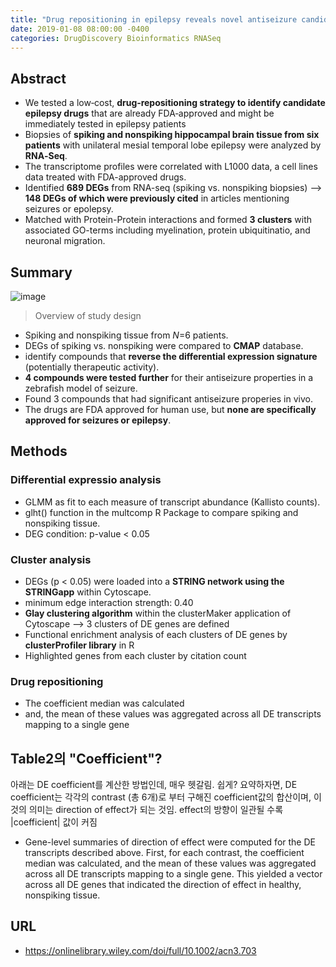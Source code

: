 ```yaml
---
title: "Drug repositioning in epilepsy reveals novel antiseizure candidates"
date: 2019-01-08 08:00:00 -0400
categories: DrugDiscovery Bioinformatics RNASeq
---
```


## Abstract
- We tested a low‐cost, **drug‐repositioning strategy to identify candidate epilepsy drugs** that are already FDA‐approved and might be immediately tested in epilepsy patients
- Biopsies of **spiking and nonspiking hippocampal brain tissue from six patients** with unilateral mesial temporal lobe epilepsy were analyzed by **RNA‐Seq**.
- The transcriptome profiles were correlated with L1000 data, a cell lines data treated with FDA-approved drugs.
- Identified **689 DEGs** from RNA-seq (spiking vs. nonspiking biopsies) --> **148 DEGs of which were previously cited** in articles mentioning seizures or epolepsy.
- Matched with Protein-Protein interactions and formed **3 clusters** with associated GO-terms including myelination, protein ubiquitinatio, and neuronal migration.

## Summary

![image](https://wol-prod-cdn.literatumonline.com/cms/attachment/4f20bd1e-cfdd-4dd0-b198-e2c85aab92b2/acn3703-fig-0001-m.jpg)
> Overview of study design

- Spiking and nonspiking tissue from *N*=6 patients.
- DEGs of spiking vs. nonspiking were compared to **CMAP** database.
- identify compounds that **reverse the differential expression signature** (potentially therapeutic activity).
- **4 compounds were tested further** for their antiseizure properties in a zebrafish model of seizure.
- Found 3 compounds that had significant antiseizure properies in vivo.
- The drugs are FDA approved for human use, but **none are specifically approved for seizures or epilepsy**.


## Methods
### Differential expressio analysis
- GLMM as fit to each measure of transcript abundance (Kallisto counts).
- glht() function in the multcomp R Package to compare spiking and nonspiking tissue.
- DEG condition: p-value < 0.05

### Cluster analysis
- DEGs (p < 0.05) were loaded into a **STRING network using the STRINGapp** within Cytoscape.
- minimum edge interaction strength: 0.40
- **Glay clustering algorithm** within the clusterMaker application of Cytoscape --> 3 clusters of DE genes are defined
- Functional enrichment analysis of each clusters of DE genes by **clusterProfiler library** in R
- Highlighted genes from each cluster by citation count

### Drug repositioning
- The coefficient median was calculated
- and, the mean of these values was aggregated across all DE transcripts mapping to a single gene

## Table2의 "Coefficient"?
아래는 DE coefficient를 계산한 방법인데, 매우 헷갈림. 쉽게? 요약하자면, DE coefficient는 각각의 contrast (총 6개)로 부터 구해진 coefficient값의 합산이며, 이것의 의미는 direction of effect가 되는 것임. effect의 방향이 일관될 수록 |coefficient| 값이 커짐
- Gene-level summaries of direction of effect were computed for the DE transcripts described above. First, for
each contrast, the coefficient median was calculated, and
the mean of these values was aggregated across all DE
transcripts mapping to a single gene. This yielded a vector
across all DE genes that indicated the direction of effect
in healthy, nonspiking tissue.

## URL
- https://onlinelibrary.wiley.com/doi/full/10.1002/acn3.703
